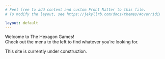 ```yaml
---
# Feel free to add content and custom Front Matter to this file.
# To modify the layout, see https://jekyllrb.com/docs/themes/#overriding-theme-defaults

layout: default
---
```

Welcome to The Hexagon Games!  
Check out the menu to the left to find whatever you're looking for.

This site is currently under construction.
